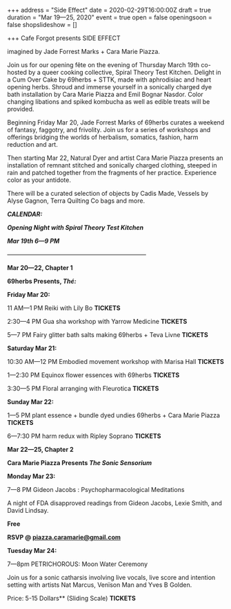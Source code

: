 +++
address = "Side Effect"
date = 2020-02-29T16:00:00Z
draft = true
duration = "Mar 19—25, 2020"
event = true
open = false
openingsoon = false
shopslideshow = []

+++
Cafe Forgot presents SIDE EFFECT

imagined by Jade Forrest Marks + Cara Marie Piazza.

Join us for our opening fête on the evening of Thursday March 19th co-hosted by a queer cooking collective, Spiral Theory Test Kitchen. Delight in a Cum Over Cake by 69herbs + STTK, made with aphrodisiac and heart opening herbs. Shroud and immerse yourself in a sonically charged dye bath installation by Cara Marie Piazza and Emil Bognar Nasdor. Color changing libations and spiked kombucha as well as edible treats will be provided.

Beginning Friday Mar 20, Jade Forrest Marks of 69herbs curates a weekend of fantasy, faggotry, and frivolity. Join us for a series of workshops and offerings bridging the worlds of herbalism, somatics, fashion, harm reduction and art. 

Then starting Mar 22, Natural Dyer and artist Cara Marie Piazza presents an installation of remnant stitched and sonically charged clothing, steeped in rain and patched together from the fragments of her practice. Experience color as your antidote. 

There will be a curated selection of objects by Cadis Made, Vessels by Alyse Gagnon, Terra Quilting Co bags and more.

**_CALENDAR:_**

**_Opening Night with Spiral Theory Test Kitchen_**

**_Mar 19th 6—9 PM_**

———————————————————————

**Mar 20—22, Chapter 1**

**69herbs Presents, _Thé:_**

**Friday Mar 20:**

11 AM—1 PM Reiki with Lily Bo **TICKETS**

2:30—4 PM Gua sha workshop with Yarrow Medicine **TICKETS**

5—7 PM Fairy glitter bath salts making 69herbs + Teva Livne **TICKETS**

**Saturday Mar 21:**

10:30 AM—12 PM Embodied movement workshop with Marisa Hall **TICKETS**

1—2:30 PM Equinox flower essences with 69herbs **TICKETS**

3:30—5 PM Floral arranging with Fleurotica **TICKETS**

**Sunday Mar 22:**

1—5 PM plant essence + bundle dyed undies 69herbs + Cara Marie Piazza **TICKETS**

6—7:30 PM harm redux with Ripley Soprano **TICKETS**

**Mar 22—25, Chapter 2**

**Cara Marie Piazza Presents _The Sonic Sensorium_**

**Monday Mar 23:**

7—8 PM Gideon Jacobs : Psychopharmacological Meditations

A night of FDA disapproved readings from Gideon Jacobs, Lexie Smith, and David Lindsay.

**Free**

**RSVP @ piazza.caramarie@gmail.com**

**Tuesday Mar 24:**

7—8pm PETRICHOROUS: Moon Water Ceremony

Join us for a sonic catharsis involving live vocals, live score and intention setting with artists Nat Marcus, Venïson Man and Yves B Golden.

Price: 5-15 Dollars** (Sliding Scale) **TICKETS**